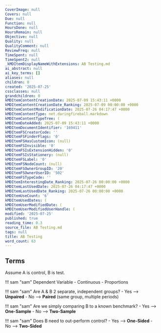 ```yaml
---
CoverImage: null
Covers: null
Due: null
Function: null
HoursDone: null
HoursRemain: null
Objective: null
Quality: null
QualityComment: null
ReviewFreq: null
TimeSpent: null
TimeSpent2: null
_kMDItemDisplayNameWithExtensions: AB Testing.md
ai_abstract: null
ai_key_terms: []
aliases: null
children: 0
created: '2025-07-25'
cssclasses: null
grandchildren: 0
kMDItemContentCreationDate: 2025-07-09 15:43:11 +0000
kMDItemContentCreationDate_Ranking: 2025-07-09 00:00:00 +0000
kMDItemContentModificationDate: 2025-07-26 04:17:47 +0000
kMDItemContentType: net.daringfireball.markdown
kMDItemContentTypeTree: (
kMDItemDateAdded: 2025-07-09 15:43:11 +0000
kMDItemDocumentIdentifier: '169411'
kMDItemFSCreatorCode: ''
kMDItemFSFinderFlags: '0'
kMDItemFSHasCustomIcon: (null)
kMDItemFSInvisible: '0'
kMDItemFSIsExtensionHidden: '0'
kMDItemFSIsStationery: (null)
kMDItemFSLabel: '0'
kMDItemFSNodeCount: (null)
kMDItemFSOwnerGroupID: '20'
kMDItemFSOwnerUserID: '502'
kMDItemFSTypeCode: ''
kMDItemInterestingDate_Ranking: 2025-07-26 00:00:00 +0000
kMDItemLastUsedDate: 2025-07-26 04:17:47 +0000
kMDItemLastUsedDate_Ranking: 2025-07-26 00:00:00 +0000
kMDItemUseCount: '6'
kMDItemUsedDates: (
kMDItemUserModifiedDate: (
kMDItemUserModifiedUserHandle: (
modified: '2025-07-25'
published: true
reading_time: 0.3
source_file: AB Testing.md
tags: null
title: AB Testing
word_count: 63
---
```


## Terms
Assume A is control, B is test.   

!!! sam "sam"
    Dependent Variable
    - Continuous
    - Proportions


!!! sam "sam"
    Are A & B 2 separate, independent groups?
    - Yes --> **Unpaired**
    - No --> **Paired** (same group, multiple periods)


!!! sam "sam"
    Are we simply comparing B to a known benchmark?
    - Yes --> **One-Sample**
    - No --> **Two-Sample**


!!! sam "sam"
    Does B need to out-perform control?
    - Yes --> **One-Sided**
    - No --> **Two-Sided**
